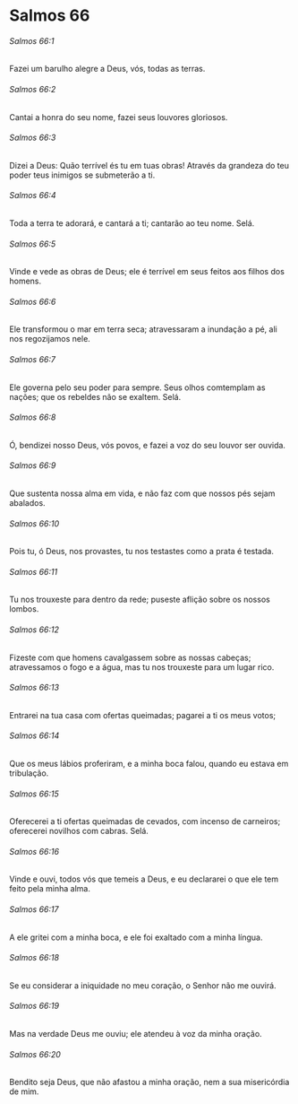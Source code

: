 # Salmos 66

###### Salmos 66:1

Fazei um barulho alegre a Deus, vós, todas as terras.

###### Salmos 66:2

Cantai a honra do seu nome, fazei seus louvores gloriosos.

###### Salmos 66:3

Dizei a Deus: Quão terrível és tu em tuas obras! Através da grandeza do teu poder teus inimigos se submeterão a ti.

###### Salmos 66:4

Toda a terra te adorará, e cantará a ti; cantarão ao teu nome. Selá.

###### Salmos 66:5

Vinde e vede as obras de Deus; ele é terrível em seus feitos aos filhos dos homens.

###### Salmos 66:6

Ele transformou o mar em terra seca; atravessaram a inundação a pé, ali nos regozijamos nele.

###### Salmos 66:7

Ele governa pelo seu poder para sempre. Seus olhos comtemplam as nações; que os rebeldes não se exaltem. Selá.

###### Salmos 66:8

Ó, bendizei nosso Deus, vós povos, e fazei a voz do seu louvor ser ouvida.

###### Salmos 66:9

Que sustenta nossa alma em vida, e não faz com que nossos pés sejam abalados.

###### Salmos 66:10

Pois tu, ó Deus, nos provastes, tu nos testastes como a prata é testada.

###### Salmos 66:11

Tu nos trouxeste para dentro da rede; puseste aflição sobre os nossos lombos.

###### Salmos 66:12

Fizeste com que homens cavalgassem sobre as nossas cabeças; atravessamos o fogo e a água, mas tu nos trouxeste para um lugar rico.

###### Salmos 66:13

Entrarei na tua casa com ofertas queimadas; pagarei a ti os meus votos;

###### Salmos 66:14

Que os meus lábios proferiram, e a minha boca falou, quando eu estava em tribulação.

###### Salmos 66:15

Oferecerei a ti ofertas queimadas de cevados, com incenso de carneiros; oferecerei novilhos com cabras. Selá.

###### Salmos 66:16

Vinde e ouvi, todos vós que temeis a Deus, e eu declararei o que ele tem feito pela minha alma.

###### Salmos 66:17

A ele gritei com a minha boca, e ele foi exaltado com a minha língua.

###### Salmos 66:18

Se eu considerar a iniquidade no meu coração, o Senhor não me ouvirá.

###### Salmos 66:19

Mas na verdade Deus me ouviu; ele atendeu à voz da minha oração.

###### Salmos 66:20

Bendito seja Deus, que não afastou a minha oração, nem a sua misericórdia de mim.

